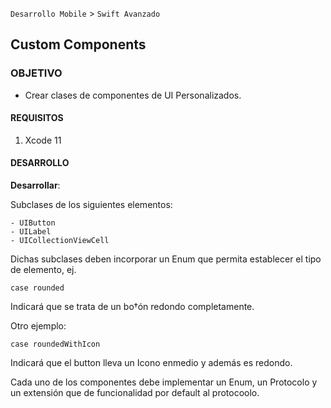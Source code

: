 `Desarrollo Mobile` > `Swift Avanzado`

## Custom Components

### OBJETIVO

- Crear clases de componentes de UI Personalizados.

#### REQUISITOS

1. Xcode 11

#### DESARROLLO

**Desarrollar**:

Subclases de los siguientes elementos:

	- UIButton
	- UILabel
	- UICollectionViewCell

Dichas subclases deben incorporar un Enum que permita establecer el tipo de elemento, ej.

```
case rounded
```

Indicará que se trata de un bo†ón redondo completamente.

Otro ejemplo:

```
case roundedWithIcon
```

Indicará que el button lleva un Icono enmedio y además es redondo.

Cada uno de los componentes debe implementar un Enum, un Protocolo y un extensión que de funcionalidad por default al protocoolo.